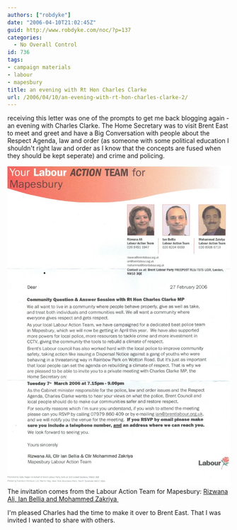 ```yaml
---
authors: ["robdyke"]
date: "2006-04-10T21:02:45Z"
guid: http://www.robdyke.com/noc/?p=137
categories:
  - No Overall Control
id: 736
tags:
- campaign materials
- labour
- mapesbury
title: an evening with Rt Hon Charles Clarke
url: /2006/04/10/an-evening-with-rt-hon-charles-clarke-2/
---
```

receiving this letter was one of the prompts to get me back blogging again - an evening with Charles Clarke. The Home Secretary was to visit Brent East to meet and greet and have a Big Conversation with people about the Respect Agenda, law and order (as someone with some political education I shouldn't right law and order as I know that the concepts are fused when they should be kept seperate) and crime and policing.

[![An evening with Rt Hon C Clarke](/pubfiles/2006/04/scan0013.jpg)](/pubfiles/2006/04/scan0013.jpg "An evening with Rt Hon C Clarke") The invitation comes from the Labour Action Team for Mapesbury: [Rizwana Ali, Ian Bellia and Mohammed Zakriya ](http://www.brent.gov.uk/elections.nsf/031d5c68638196618025664000760871/e9175a18d2181c5a8025714500529c07!OpenDocument&#38;Start=1&#38;Count=60&#38;Expand=11 "Brent Council Election website")

I'm pleased Charles had the time to make it over to Brent East. That I was invited I wanted to share with others.